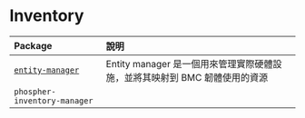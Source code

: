 
# Inventory

| Package | 說明 
|:----------|:------
| [`entity-manager`](./Inventory/entity-manager/README.md) | Entity manager 是一個用來管理實際硬體設施，並將其映射到 BMC 韌體使用的資源 |
| `phospher-inventory-manager` |


# 